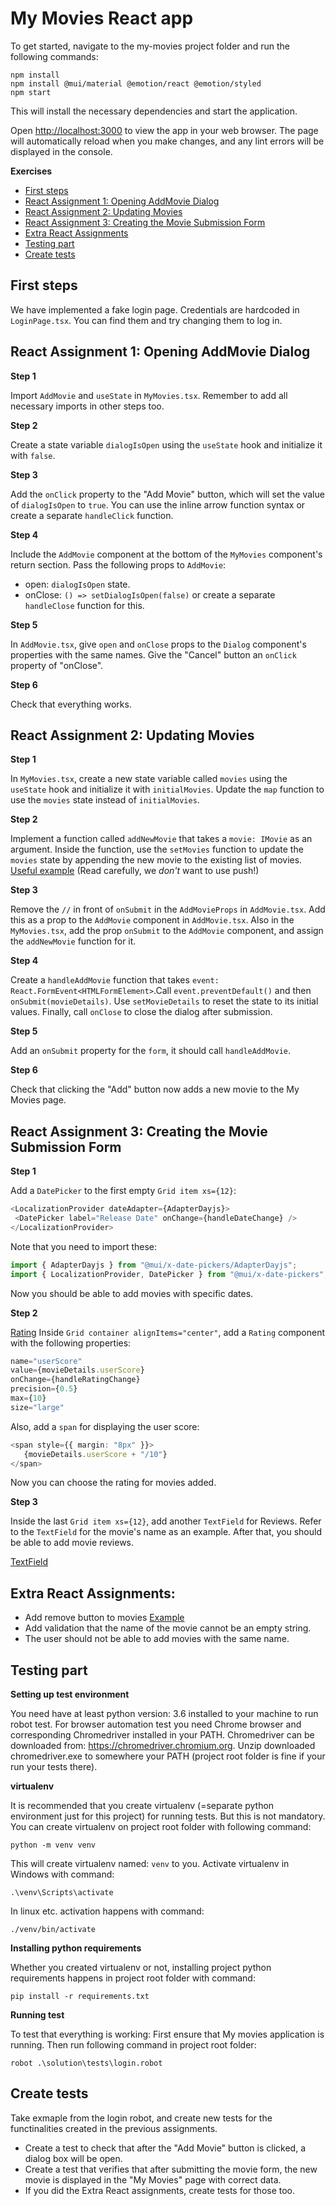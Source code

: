 # My Movies React app

   To get started, navigate to the my-movies project folder and run the following commands:

   ```shell
   npm install
   npm install @mui/material @emotion/react @emotion/styled
   npm start
   ```

   This will install the necessary dependencies and start the application.

   Open [http://localhost:3000](http://localhost:3000) to view the app in your web browser. The page will automatically reload when you make changes, and any lint errors will be displayed in the console.


**Exercises**
- [First steps](#first-steps)
- [React Assignment 1: Opening AddMovie Dialog](#react-assignment-1-opening-addmovie-dialog)
- [React Assignment 2: Updating Movies](#react-assignment-2-updating-movies)
- [React Assignment 3: Creating the Movie Submission Form](#react-assignment-3-creating-the-movie-submission-form)
- [Extra React Assignments](#extra-react-assignments)
- [Testing part](#testing-part)
- [Create tests](#create-tests)

## First steps
We have implemented a fake login page. Credentials are hardcoded in `LoginPage.tsx`. You can find them and try changing them to log in.


## React Assignment 1: Opening AddMovie Dialog

**Step 1**

Import `AddMovie` and `useState` in `MyMovies.tsx`. Remember to add all necessary imports in other steps too.

**Step 2**

Create a state variable `dialogIsOpen` using the `useState` hook and initialize it with `false`.

**Step 3**

Add the `onClick` property to the "Add Movie" button, which will set the value of `dialogIsOpen` to `true`. You can use the inline arrow function syntax or create a separate `handleClick` function.

**Step 4**

Include the `AddMovie` component at the bottom of the `MyMovies` component's return section. Pass the following props to `AddMovie`:
 - open: `dialogIsOpen` state.
 - onClose: `() => setDialogIsOpen(false)` or create a separate `handleClose` function for this.

**Step 5**

In `AddMovie.tsx`, give `open` and `onClose` props to the `Dialog` component's properties with the same names. Give the "Cancel" button an `onClick` property of "onClose".

**Step 6**

Check that everything works.

## React Assignment 2: Updating Movies

**Step 1**

In `MyMovies.tsx`, create a new state variable called `movies` using the `useState` hook and initialize it with `initialMovies`. Update the `map` function to use the `movies` state instead of `initialMovies`.

**Step 2**

Implement a function called `addNewMovie` that takes a `movie: IMovie` as an argument. Inside the function, use the `setMovies` function to update the `movies` state by appending the new movie to the existing list of movies. [Useful example](https://react.dev/learn/updating-arrays-in-state#adding-to-an-array) (Read carefully, we *don't* want to use push!)

**Step 3**

Remove the `//` in front of `onSubmit` in the `AddMovieProps` in `AddMovie.tsx`. Add this as a prop to the `AddMovie` component in `AddMovie.tsx`. Also in the `MyMovies.tsx`, add the prop `onSubmit` to the `AddMovie` component, and assign the `addNewMovie` function for it. 

**Step 4**

Create a `handleAddMovie` function that takes `event: React.FormEvent<HTMLFormElement>`.Call `event.preventDefault()` and then `onSubmit(movieDetails)`. Use `setMovieDetails` to reset the state to its initial values. Finally, call `onClose` to close the dialog after submission.

**Step 5**

Add an `onSubmit` property for the `form`, it should call `handleAddMovie`.

**Step 6**

Check that clicking the "Add" button now adds a new movie to the My Movies page.

## React Assignment 3: Creating the Movie Submission Form

**Step 1**

Add a `DatePicker` to the first empty `Grid item xs={12}`:
```typescript
<LocalizationProvider dateAdapter={AdapterDayjs}>
 <DatePicker label="Release Date" onChange={handleDateChange} />
</LocalizationProvider>
```
Note that you need to import these: 
```typescript
import { AdapterDayjs } from "@mui/x-date-pickers/AdapterDayjs";
import { LocalizationProvider, DatePicker } from "@mui/x-date-pickers";
```
Now you should be able to add movies with specific dates.

**Step 2**

[Rating](https://mui.com/material-ui/react-rating/)
Inside `Grid container alignItems="center"`, add a `Rating` component with the following properties:

```typescript
name="userScore"
value={movieDetails.userScore}
onChange={handleRatingChange}
precision={0.5}
max={10}
size="large"
```

Also, add a `span` for displaying the user score:

```typescript
<span style={{ margin: "8px" }}>
   {movieDetails.userScore + "/10"}
</span>
```
Now you can choose the rating for movies added.

**Step 3**

Inside the last `Grid item xs={12}`, add another `TextField` for Reviews. Refer to the `TextField` for the movie's name as an example. After that, you should be able to add movie reviews.

[TextField](https://mui.com/material-ui/react-text-field/)

## Extra React Assignments:
- Add remove button to movies [Example](https://react.dev/learn/updating-arrays-in-state#removing-from-an-array)
- Add validation that the name of the movie cannot be an empty string.
- The user should not be able to add movies with the same name.


## Testing part
**Setting up test environment**

   You need have at least python version: 3.6 installed to your machine to run robot test. For browser automation test 
   you need Chrome browser and corresponding Chromedriver installed in your PATH. Chromedriver can be
   downloaded from: https://chromedriver.chromium.org. Unzip downloaded chromedriver.exe to somewhere your PATH 
   (project root folder is fine if your run your tests there). 
   
**virtualenv**

It is recommended that you create virtualenv (=separate python environment just for this project) for running tests. 
But this is not mandatory. You can create virtualenv on project root folder with following command:

  ```shell
  python -m venv venv
  ```

This will create virtualenv named: `venv` to you. Activate virtualenv in Windows with command:

   ```shell
   .\venv\Scripts\activate
   ```

In linux etc. activation happens with command:
   ```shell
   ./venv/bin/activate
   ```

**Installing python requirements**

Whether you created virtualenv or not, installing project python requirements happens in project root folder with command:
   ```shell
   pip install -r requirements.txt
   ```

**Running test**

To test that everything is working: First ensure that My movies application is running. Then run following command in
project root folder:
   ```shell
   robot .\solution\tests\login.robot
   ```

## Create tests
Take exmaple from the login robot, and create new tests for the functinalities created in the previous assignments.

- Create a test to check that after the "Add Movie" button is clicked, a dialog box will be open.
- Create a test that verifies that after submitting the movie form, the new movie is displayed in the "My Movies" page with correct data.
- If you did the Extra React assignments, create tests for those too. 